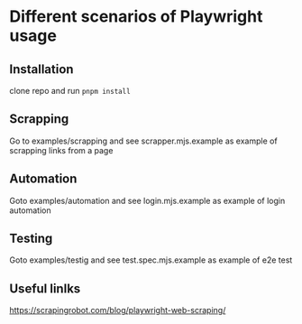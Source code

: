# Different scenarios of Playwright usage

## Installation
clone repo and run `pnpm install`

## Scrapping
Go to examples/scrapping and see scrapper.mjs.example as example of scrapping links from a page

## Automation
Goto examples/automation and see login.mjs.example as example of login automation

## Testing
Goto examples/testig and see test.spec.mjs.example as example of e2e test


## Useful linlks
https://scrapingrobot.com/blog/playwright-web-scraping/


